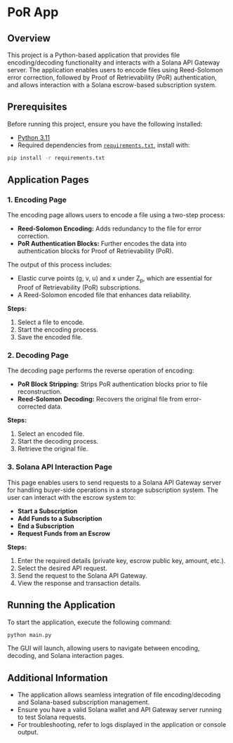 # PoR App

## Overview

This project is a Python-based application that provides file encoding/decoding functionality and interacts with a Solana API Gateway server. The application enables users to encode files using Reed-Solomon error correction, followed by Proof of Retrievability (PoR) authentication, and allows interaction with a Solana escrow-based subscription system.

## Prerequisites

Before running this project, ensure you have the following installed:

- [Python 3.11](https://www.python.org/downloads/)
- Required dependencies from [`requirements.txt`](requirements.txt), install with:

```sh
pip install -r requirements.txt
```

## Application Pages

### 1. Encoding Page

The encoding page allows users to encode a file using a two-step process:
- **Reed-Solomon Encoding:** Adds redundancy to the file for error correction.
- **PoR Authentication Blocks:** Further encodes the data into authentication blocks for Proof of Retrievability (PoR).

The output of this process includes:

- Elastic curve points (g, v, u) and x under Z<sub>p</sub>, which are essential for Proof of Retrievability (PoR) subscriptions.
- A Reed-Solomon encoded file that enhances data reliability.

**Steps:**
1. Select a file to encode.
2. Start the encoding process.
3. Save the encoded file.

### 2. Decoding Page

The decoding page performs the reverse operation of encoding:
- **PoR Block Stripping:** Strips PoR authentication blocks prior to file reconstruction.
- **Reed-Solomon Decoding:** Recovers the original file from error-corrected data.

**Steps:**
1. Select an encoded file.
3. Start the decoding process.
4. Retrieve the original file.

### 3. Solana API Interaction Page

This page enables users to send requests to a Solana API Gateway server for handling buyer-side operations in a storage subscription system. The user can interact with the escrow system to:

- **Start a Subscription**
- **Add Funds to a Subscription**
- **End a Subscription**
- **Request Funds from an Escrow**

**Steps:**
1. Enter the required details (private key, escrow public key, amount, etc.).
2. Select the desired API request.
3. Send the request to the Solana API Gateway.
4. View the response and transaction details.

## Running the Application

To start the application, execute the following command:

```sh
python main.py
```

The GUI will launch, allowing users to navigate between encoding, decoding, and Solana interaction pages.

## Additional Information

- The application allows seamless integration of file encoding/decoding and Solana-based subscription management.
- Ensure you have a valid Solana wallet and API Gateway server running to test Solana requests.
- For troubleshooting, refer to logs displayed in the application or console output.

